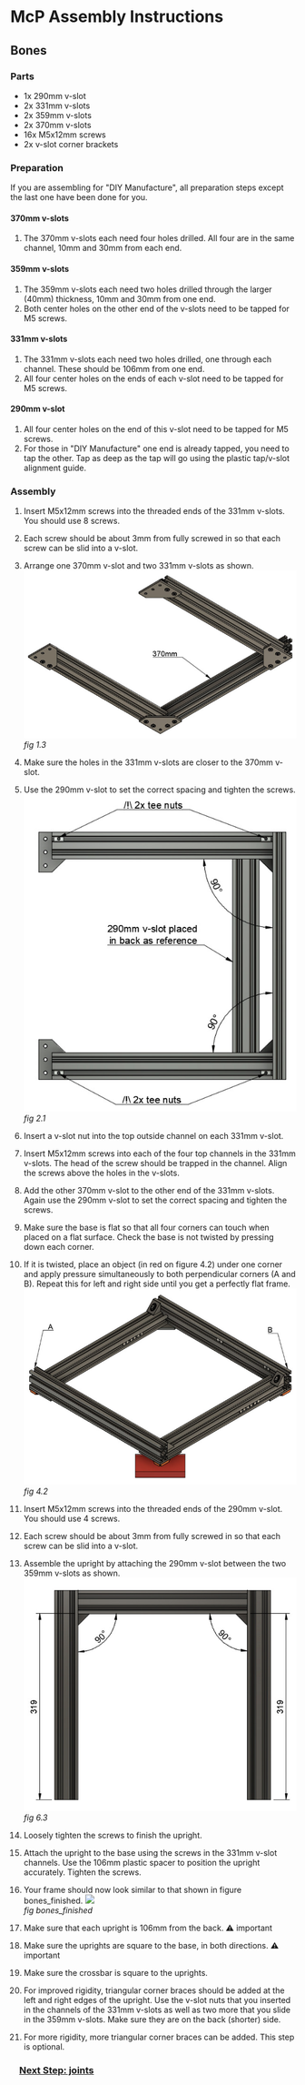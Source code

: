 # McP Assembly Instructions

## Bones

### Parts  

* 1x 290mm v-slot
* 2x 331mm v-slots
* 2x 359mm v-slots
* 2x 370mm v-slots
* 16x M5x12mm screws
* 2x v-slot corner brackets

### Preparation

If you are assembling for "DIY Manufacture", all preparation steps except the last one have been done for you.

#### 370mm v-slots
1. The 370mm v-slots each need four holes drilled. All four are in the same channel, 10mm and 30mm from each end.

#### 359mm v-slots
1. The 359mm v-slots each need two holes drilled through the larger (40mm) thickness, 10mm and 30mm from one end.
1. Both center holes on the other end of the v-slots need to be tapped for M5 screws.

#### 331mm v-slots

1. The 331mm v-slots each need two holes drilled, one through each channel.  These should be 106mm from one end.
1. All four center holes on the ends of each v-slot need to be tapped for M5 screws.

#### 290mm v-slot

1. All four center holes on the end of this v-slot need to be tapped for M5 screws.
1. For those in "DIY Manufacture" one end is already tapped, you need to tap the other.  Tap as deep as the tap will go using the plastic tap/v-slot alignment guide.

### Assembly

1. Insert M5x12mm screws into the threaded ends of the 331mm v-slots.  You should use 8 screws.
1. Each screw should be about 3mm from fully screwed in so that each screw can be slid into a v-slot.

1. Arrange one 370mm v-slot and two 331mm v-slots as shown.  
![](img/fig1.3.jpg)\
*fig 1.3*
1. Make sure the holes in the 331mm v-slots are closer to the 370mm v-slot.

1. Use the 290mm v-slot to set the correct spacing and tighten the screws.
![](img/fig2.1.jpg)\
*fig 2.1*
1. Insert a v-slot nut into the top outside channel on each 331mm v-slot.
1. Insert M5x12mm screws into each of the four top channels in the 331mm v-slots.  The head of the screw should be trapped in the channel.  Align the screws above the holes in the v-slots.

1. Add the other 370mm v-slot to the other end of the 331mm v-slots.  Again use the 290mm v-slot to set the correct spacing and tighten the screws.

1. Make sure the base is flat so that all four corners can touch when placed on a flat surface.  Check the base is not twisted by pressing down each corner.
1. If it is twisted, place an object (in red on figure 4.2) under one corner and apply pressure simultaneously to both perpendicular corners (A and B). Repeat this for left and right side until you get a perfectly flat frame.
![](img/fig4.2.jpg)\
*fig 4.2*
1. Insert M5x12mm screws into the threaded ends of the 290mm v-slot.  You should use 4 screws.
1. Each screw should be about 3mm from fully screwed in so that each screw can be slid into a v-slot.
1. Assemble the upright by attaching the 290mm v-slot between the two 359mm v-slots as shown.
![](img/fig6.3.jpg)\
*fig 6.3*
1. Loosely tighten the screws to finish the upright.
1. Attach the upright to the base using the screws in the 331mm v-slot channels.  Use the 106mm plastic spacer to position the upright accurately.  Tighten the screws.
1. Your frame should now look similar to that shown in figure bones_finished.
![](img/bones_finished.jpg)\
*fig bones_finished* 
1. Make sure that each upright is 106mm from the back.
   :warning: important
1. Make sure the uprights are square to the base, in both directions.
   :warning: important
1. Make sure the crossbar is square to the uprights.
1. For improved rigidity, triangular corner braces should be added at the left and right edges of the upright.  Use the v-slot nuts that you inserted in the channels of the 331mm v-slots as well as two more that you slide in the 359mm v-slots.  Make sure they are on the back (shorter) side.
1. For more rigidity, more triangular corner braces can be added.  This step is optional.






### &nbsp;&nbsp;&nbsp; [Next Step: joints](joints.md)
